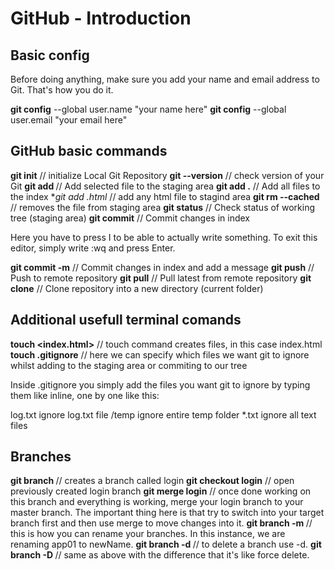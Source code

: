 # GitHub - Introduction
## Basic config
Before doing anything, make sure you add your name and email address to Git. That's how you do it.

**git config** --global user.name "your name here"
**git config** --global user.email "your email here"

## GitHub basic commands
**git init** // initialize Local Git Repository
**git --version** // check version of your Git
**git add <file>** // Add selected file to the staging area
**git add .** // Add all files to the index
**git add *.html** // add any html file to stagind area
**git rm --cached <file>**// removes the file from staging area
**git status** // Check status of working tree (staging area)
**git commit** // Commit changes in index

Here you have to press I to be able to actually write something. To exit this editor, simply write :wq and press Enter.

**git commit -m** // Commit changes in index and add a message
**git push** // Push to remote repository
**git pull** // Pull latest from remote repository
**git clone** // Clone repository into a new directory (current folder)

## Additional usefull terminal comands
**touch <index.html>** // touch command creates files, in this case index.html
**touch .gitignore** // here we can specify which files we want git to ignore whilst adding to the staging area or commiting to our tree

Inside .gitignore you simply add the files you want git to ignore by typing them like inline, one by one like this:

log.txt ignore log.txt file
/temp ignore entire temp folder
*.txt ignore all text files

## Branches
**git branch <login>** // creates a branch called login
**git checkout login** // open previously created login branch
**git merge login** // once done working on this branch and everything is working, merge your login branch to your master branch. The important thing here is that try to switch into your target branch first and then use merge to move changes into it.
**git branch -m <app01> <newName>** // this is how you can rename your branches. In this instance, we are renaming app01 to newName.
**git branch -d <branch name>** // to delete a branch use -d.
**git branch -D <branch name>** // same as above with the difference that it's like force delete.